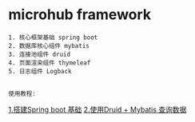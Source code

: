 # microhub framework



	1. 核心框架基础 spring boot
	2. 数据库核心组件 mybatis
	3. 连接池组件 druid
	4. 页面渲染组件 thymeleaf
    5. 日志组件 Logback


    使用教程:


[1.搭建Spring boot 基础]( https://onenote.com/webapp/pages?token=vYVuNR84v9RPzVXNg4k-0_EFs99faPbcb3gOECOwQX2WSEru07Bhp7J2TIWZzBMRojwVn7nQm8Y6A0F5zsQCZJ0c0PmnmfCp0&id=636280049274477780)
[2.使用Druid + Mybatis 查询数据]( https://onenote.com/webapp/pages?token=aTy2WqJDIM5qRC7udkYgsgX-iONV4Qc-53O1NwvuE-92UJZEg8LExt8mHe0IuHh9AkozTqprvUkdUL9E_s97GQLsZClACxC80&id=636280049622406712)


